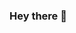 ### Hey there 👋

<!--
**supriyasinhaa/supriyasinhaa** is a ✨ _special_ ✨ repository because its `README.md` (this file) appears on your GitHub profile.
<!-- 
- 🔭 I’m currently working on ...
- 🌱 I’m currently learning ...
- 👯 I’m looking to collaborate on ...
- 🤔 I’m looking for help with ...
- 💬 Ask me about ...
- 📫 How to reach me: ...
- 😄 Pronouns: ...
- ⚡ Fun fact: ...
-->
